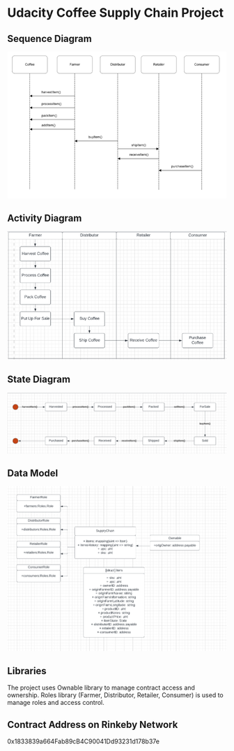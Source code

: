 # Udacity Coffee Supply Chain Project

## Sequence Diagram

![alt text](images/Sequence_Diagram.png)

## Activity Diagram

![alt text](images/Activity_Diagram.png)

## State Diagram

![alt text](images/State_Diagram.png)

## Data Model

![alt text](images/Class_Diagram.png)

## Libraries
The project uses Ownable library to manage contract access and ownership.
Roles library (Farmer, Distributor, Retailer, Consumer) is used to manage roles and access control.

## Contract Address on Rinkeby Network

0x1833839a664Fab89cB4C90041Dd93231d178b37e
